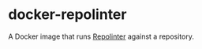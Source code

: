 # docker-repolinter

A Docker image that runs [Repolinter](https://github.com/todogroup/repolinter/) against a repository.